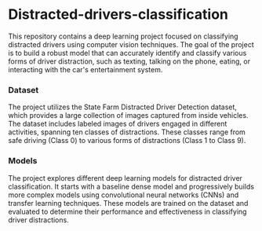 # Distracted-drivers-classification

This repository contains a deep learning project focused on classifying distracted drivers using computer vision techniques. The goal of the project is to build a robust model that can accurately identify and classify various forms of driver distraction, such as texting, talking on the phone, eating, or interacting with the car's entertainment system.

### Dataset

The project utilizes the State Farm Distracted Driver Detection dataset, which provides a large collection of images captured from inside vehicles. The dataset includes labeled images of drivers engaged in different activities, spanning ten classes of distractions. These classes range from safe driving (Class 0) to various forms of distractions (Class 1 to Class 9).

### Models

The project explores different deep learning models for distracted driver classification. It starts with a baseline dense model and progressively builds more complex models using convolutional neural networks (CNNs) and transfer learning techniques. These models are trained on the dataset and evaluated to determine their performance and effectiveness in classifying driver distractions.
